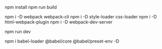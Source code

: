npm install
npm run build

npm i -D webpack webpack-cli
npm i -D style-loader css-loader
npm i -D html-webpack-plugin
npm i -D webpack-dev-server

npm run dev

npm i babel-loader @babel/core @babel/preset-env -D
